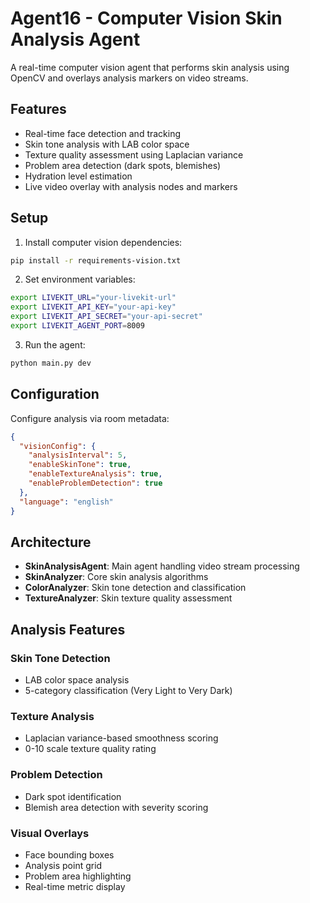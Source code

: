 # Agent16 - Computer Vision Skin Analysis Agent

A real-time computer vision agent that performs skin analysis using OpenCV and overlays analysis markers on video streams.

## Features

- Real-time face detection and tracking
- Skin tone analysis with LAB color space
- Texture quality assessment using Laplacian variance
- Problem area detection (dark spots, blemishes)
- Hydration level estimation
- Live video overlay with analysis nodes and markers

## Setup

1. Install computer vision dependencies:

```bash
pip install -r requirements-vision.txt
```

2. Set environment variables:

```bash
export LIVEKIT_URL="your-livekit-url"
export LIVEKIT_API_KEY="your-api-key"
export LIVEKIT_API_SECRET="your-api-secret"
export LIVEKIT_AGENT_PORT=8009
```

3. Run the agent:

```bash
python main.py dev
```

## Configuration

Configure analysis via room metadata:

```json
{
  "visionConfig": {
    "analysisInterval": 5,
    "enableSkinTone": true,
    "enableTextureAnalysis": true,
    "enableProblemDetection": true
  },
  "language": "english"
}
```

## Architecture

- **SkinAnalysisAgent**: Main agent handling video stream processing
- **SkinAnalyzer**: Core skin analysis algorithms
- **ColorAnalyzer**: Skin tone detection and classification
- **TextureAnalyzer**: Skin texture quality assessment

## Analysis Features

### Skin Tone Detection

- LAB color space analysis
- 5-category classification (Very Light to Very Dark)

### Texture Analysis

- Laplacian variance-based smoothness scoring
- 0-10 scale texture quality rating

### Problem Detection

- Dark spot identification
- Blemish area detection with severity scoring

### Visual Overlays

- Face bounding boxes
- Analysis point grid
- Problem area highlighting
- Real-time metric display
